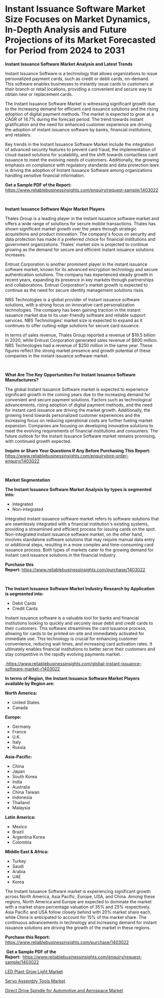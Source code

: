 <p><h1>Instant Issuance Software Market Size Focuses on Market Dynamics, In-Depth Analysis and Future Projections of its Market Forecasted for Period from 2024 to 2031</h1></p><p><strong>Instant Issuance Software Market Analysis and Latest Trends</strong></p>
<p><p>Instant Issuance Software is a technology that allows organizations to issue personalized payment cards, such as credit or debit cards, on-demand. This software enables businesses to instantly issue cards to customers at their branch or retail locations, providing a convenient and secure way to obtain new or replacement cards.</p><p>The Instant Issuance Software Market is witnessing significant growth due to the increasing demand for efficient card issuance solutions and the rising adoption of digital payment methods. The market is expected to grow at a CAGR of 14.7% during the forecast period. The trend towards instant gratification and the need for enhanced customer experience are driving the adoption of instant issuance software by banks, financial institutions, and retailers.</p><p>Key trends in the Instant Issuance Software Market include the integration of advanced security features to prevent card fraud, the implementation of cloud-based solutions for scalability, and the shift towards contactless card issuance to meet the evolving needs of customers. Additionally, the growing emphasis on compliance with regulatory standards and data protection laws is driving the adoption of Instant Issuance Software among organizations handling sensitive financial information.</p></p>
<p><strong>Get a Sample PDF of the Report:&nbsp;</strong> <a href="https://www.reliablebusinessinsights.com/enquiry/request-sample/1403022">https://www.reliablebusinessinsights.com/enquiry/request-sample/1403022</a></p>
<p>&nbsp;</p>
<p><strong>Instant Issuance Software Major Market Players</strong></p>
<p><p>Thales Group is a leading player in the instant issuance software market and offers a wide range of solutions for secure mobile transactions. Thales has shown significant market growth over the years through strategic acquisitions and product innovation. The company's focus on security and data protection has made it a preferred choice for financial institutions and government organizations. Thales' market size is projected to continue growing as the demand for secure and efficient instant issuance solutions increases.</p><p>Entrust Corporation is another prominent player in the instant issuance software market, known for its advanced encryption technology and secure authentication solutions. The company has experienced steady growth in recent years, expanding its presence in key markets through partnerships and collaborations. Entrust Corporation's market growth is expected to continue as the need for secure identity management solutions rises.</p><p>NBS Technologies is a global provider of instant issuance software solutions, with a strong focus on innovative card personalization technologies. The company has been gaining traction in the instant issuance market due to its user-friendly software and reliable support services. NBS Technologies' market size is expected to expand as it continues to offer cutting-edge solutions for secure card issuance.</p><p>In terms of sales revenue, Thales Group reported a revenue of $19.5 billion in 2020, while Entrust Corporation generated sales revenue of $800 million. NBS Technologies had a revenue of $250 million in the same year. These figures reflect the strong market presence and growth potential of these companies in the instant issuance software market.</p></p>
<p>&nbsp;</p>
<p><strong>What Are The Key Opportunities For Instant Issuance Software Manufacturers?</strong></p>
<p><p>The global Instant Issuance Software market is expected to experience significant growth in the coming years due to the increasing demand for convenient and secure payment solutions. Factors such as technological advancements, rising adoption of digital payment methods, and the need for instant card issuance are driving the market growth. Additionally, the growing trend towards personalized customer experiences and the increasing focus on reducing operational costs are further fueling market expansion. Companies are focusing on developing innovative solutions to meet the evolving requirements of financial institutions and consumers. The future outlook for the Instant Issuance Software market remains promising, with continued growth expected.</p></p>
<p><strong>Inquire or Share Your Questions If Any Before Purchasing This Report:</strong> <a href="https://www.reliablebusinessinsights.com/enquiry/pre-order-enquiry/1403022">https://www.reliablebusinessinsights.com/enquiry/pre-order-enquiry/1403022</a></p>
<p>&nbsp;</p>
<p><strong>Market Segmentation</strong></p>
<p><strong>The Instant Issuance Software Market Analysis by types is segmented into:</strong></p>
<p><ul><li>Integrated</li><li>Non-integrated</li></ul></p>
<p><p>Integrated instant issuance software market refers to software solutions that are seamlessly integrated with a financial institution's existing systems, providing a streamlined and efficient process for issuing cards on the spot. Non-integrated instant issuance software market, on the other hand, involves standalone software solutions that may require manual data entry or additional steps, resulting in a more complex and time-consuming card issuance process. Both types of markets cater to the growing demand for instant card issuance solutions in the financial industry.</p></p>
<p><strong>Purchase this Report:&nbsp;</strong><a href="https://www.reliablebusinessinsights.com/purchase/1403022">https://www.reliablebusinessinsights.com/purchase/1403022</a></p>
<p>&nbsp;</p>
<p><strong>The Instant Issuance Software Market Industry Research by Application is segmented into:</strong></p>
<p><ul><li>Debit Cards</li><li>Credit Cards</li></ul></p>
<p><p>Instant issuance software is a valuable tool for banks and financial institutions looking to quickly and securely issue debit and credit cards to their customers. This software streamlines the card issuance process, allowing for cards to be printed on-site and immediately activated for immediate use. This technology is crucial for enhancing customer convenience, reducing wait times, and increasing card activation rates. It ultimately enables financial institutions to better serve their customers and stay competitive in the rapidly evolving payments market.</p></p>
<p><a href="https://www.reliablebusinessinsights.com/global-instant-issuance-software-market-r1403022">&nbsp;https://www.reliablebusinessinsights.com/global-instant-issuance-software-market-r1403022</a></p>
<p><strong>In terms of Region, the Instant Issuance Software Market Players available by Region are:</strong></p>
<p>
    <p> <strong> North America: </strong>
        <ul>
            <li>United States</li>
            <li>Canada</li>
        </ul>
        </p> 
    <p> <strong> Europe: </strong>
        <ul>
            <li>Germany</li>
            <li>France</li>
            <li>U.K.</li>
            <li>Italy</li>
            <li>Russia</li>
        </ul>
        </p> 
    <p> <strong> Asia-Pacific: </strong>
        <ul>
            <li>China</li>
            <li>Japan</li>
            <li>South Korea</li>
            <li>India</li>
            <li>Australia</li>
            <li>China Taiwan</li>
            <li>Indonesia</li>
            <li>Thailand</li>
            <li>Malaysia</li>
        </ul>
        </p> 
    <p> <strong> Latin America: </strong>
        <ul>
            <li>Mexico</li>
            <li>Brazil</li>
            <li>Argentina Korea</li>
            <li>Colombia</li>
        </ul>
        </p> 
    <p> <strong> Middle East & Africa: </strong>
        <ul>
            <li>Turkey</li>
            <li>Saudi</li>
            <li>Arabia</li>
            <li>UAE</li>
            <li>Korea</li>
        </ul>
    </p>
    </p>
<p><p>The Instant Issuance Software market is experiencing significant growth across North America, Asia Pacific, Europe, USA, and China. Among these regions, North America and Europe are expected to dominate the market with a market share percentage valuation of 35% and 25% respectively. Asia Pacific and USA follow closely behind with 20% market share each, while China is anticipated to account for 15% of the market share. The continuous advancements in technology and increasing demand for instant issuance solutions are driving the growth of the market in these regions.</p></p>
<p><strong>Purchase this Report: </strong><a href="https://www.reliablebusinessinsights.com/purchase/1403022">https://www.reliablebusinessinsights.com/purchase/1403022</a></p>
<p>&nbsp;<strong>Get a Sample PDF of the Report:&nbsp;&nbsp;</strong><a href="https://www.reliablebusinessinsights.com/enquiry/request-sample/1403022">https://www.reliablebusinessinsights.com/enquiry/request-sample/1403022</a></p>
<p><strong></strong></p>
<p><p><a href="https://medium.com/@babymorar/led-plant-grow-light-market-trends-focusing-on-led-plant-grow-light-market-insight-and-forecast-1aba1e8d39be">LED Plant Grow Light Market</a></p><p><a href="https://github.com/francesprichey/Market-Research-Report-List-1/blob/main/servo-assembly-tools-market.md">Servo Assembly Tools Market</a></p><p><a href="https://medium.com/@felipestehr/direct-drive-spindle-for-automotive-and-aerospace-market-size-by-type-low-power-direct-drive-82afb4fccea4">Direct Drive Spindle for Automotive and Aerospace Market</a></p></p>